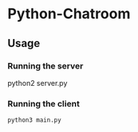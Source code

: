 # Python-Chatroom

## Usage

### Running the server

python2 server.py <ip-address> <port-no>

### Running the client

```
python3 main.py
```
